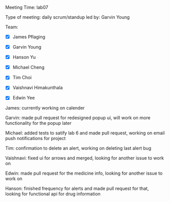 Meeting Time: lab07

Type of meeting: daily scrum/standup
led by: Garvin Young

Team: 
- [x] James Pflaging
- [x] Garvin Young
- [x] Hanson Yu
- [x] Michael Cheng
- [x] Tim Choi
- [x] Vaishnavi Himakunthala
- [x] Edwin Yee


James: 
currently working on calender

Garvin: 
made pull request for redesigned popup ui, will work on more functionality for the popup later

Michael:
added tests to satify lab 6 and made pull request, working on email push notifications for project

Tim: 
confirmation to delete an alert, working on deleting last alert bug

Vaishnavi: 
fixed ui for arrows and merged, looking for another issue to work on

Edwin:
made pull request for the medicine info, looking for another issue to work on

Hanson: 
finished frequency for alerts and made pull request for that, looking for functional api for drug information
